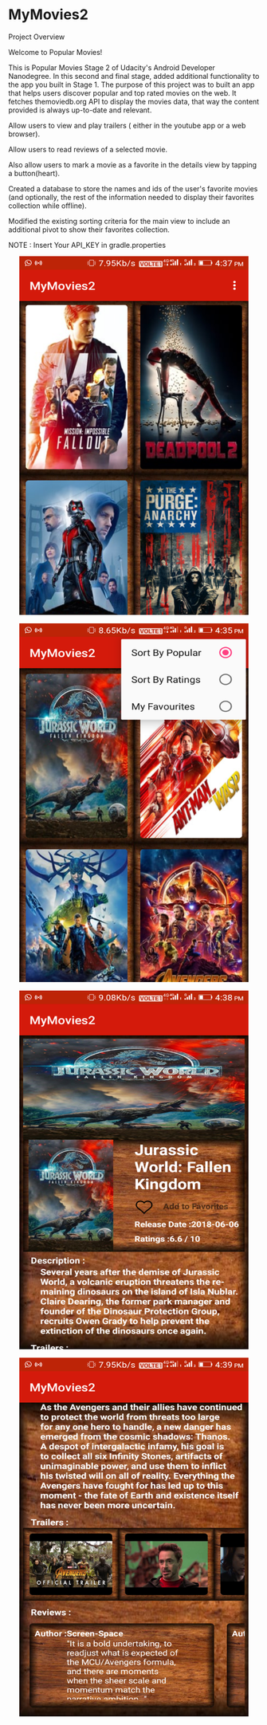 # MyMovies2


<p>Project Overview<p/>
<p>Welcome to Popular Movies! <p/>
This is Popular Movies Stage 2 of Udacity's Android Developer Nanodegree.
In this second and final stage, added additional functionality to the app you built in Stage 1.
The purpose of this project was to built an app that helps users discover popular and top rated movies on the web. It fetches themoviedb.org API to display the movies data, that way the content provided is always up-to-date and relevant.


<p>Allow users to view and play trailers ( either in the youtube app or a web browser).<p/>
<p>Allow users to read reviews of a selected movie.</>
<p>Also allow users to mark a movie as a favorite in the details view by tapping a button(heart).<p/>
<p>Created a database to store the names and ids of the user's favorite movies (and optionally, the rest of the information needed to display their favorites collection while offline).<p/>
<p>Modified the existing sorting criteria for the main view to include an additional pivot to show their favorites collection.<p/>

NOTE : Insert Your API_KEY in gradle.properties

<p align="center">
  <img width="460" height="720" src="https://github.com/sureshkumarm8/MyMovies2/blob/master/screenshots/popular_movies.png">
</p>
<p align="center">
  <img width="460" height="720" src="https://github.com/sureshkumarm8/MyMovies2/blob/master/screenshots/sorting_menu.png">
</p>
<p align="center">
  <img width="460" height="720" src="https://github.com/sureshkumarm8/MyMovies2/blob/master/screenshots/Movie%20Details%20Activity.png">
</p>
<p align="center">
  <img width="460" height="720" src="https://github.com/sureshkumarm8/MyMovies2/blob/master/screenshots/Trailers%20and%20Reviews.png">
</p>

